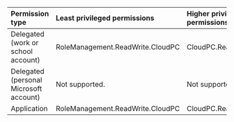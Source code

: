 |Permission type|Least privileged permissions|Higher privileged permissions|
|:---|:---|:---|
|Delegated (work or school account)|RoleManagement.ReadWrite.CloudPC|CloudPC.ReadWrite.All|
|Delegated (personal Microsoft account)|Not supported.|Not supported.|
|Application|RoleManagement.ReadWrite.CloudPC|CloudPC.ReadWrite.All|